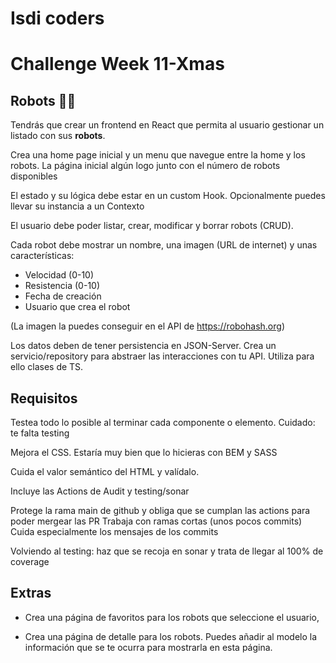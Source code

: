 # Isdi coders

# Challenge Week 11-Xmas

## Robots 🤖🤖

Tendrás que crear un frontend en React que permita al usuario gestionar un listado con sus **robots**.

Crea una home page inicial y un menu que navegue entre la home y los robots.
La página inicial algún logo junto con el número de robots disponibles

El estado y su lógica debe estar en un custom Hook. Opcionalmente puedes llevar su instancia a un Contexto

El usuario debe poder listar, crear, modificar y borrar robots (CRUD).

Cada robot debe mostrar un nombre, una imagen (URL de internet) y unas características:

-   Velocidad (0-10)
-   Resistencia (0-10)
-   Fecha de creación
-   Usuario que crea el robot

(La imagen la puedes conseguir en el API de https://robohash.org)

Los datos deben de tener persistencia en JSON-Server.
Crea un servicio/repository para abstraer las interacciones con tu API.
Utiliza para ello clases de TS.

## Requisitos

Testea todo lo posible al terminar cada componente o elemento.
Cuidado: te falta testing

Mejora el CSS. Estaría muy bien que lo hicieras con BEM y SASS

Cuida el valor semántico del HTML y valídalo.

Incluye las Actions de Audit y testing/sonar

Protege la rama main de github y obliga que se cumplan las actions para poder mergear las PR
Trabaja con ramas cortas (unos pocos commits)
Cuida especialmente los mensajes de los commits

Volviendo al testing: haz que se recoja en sonar y trata de llegar al 100% de coverage

## Extras

-   Crea una página de favoritos para los robots que seleccione el usuario,

-   Crea una página de detalle para los robots.
    Puedes añadir al modelo la información que se te ocurra para mostrarla en esta página.
